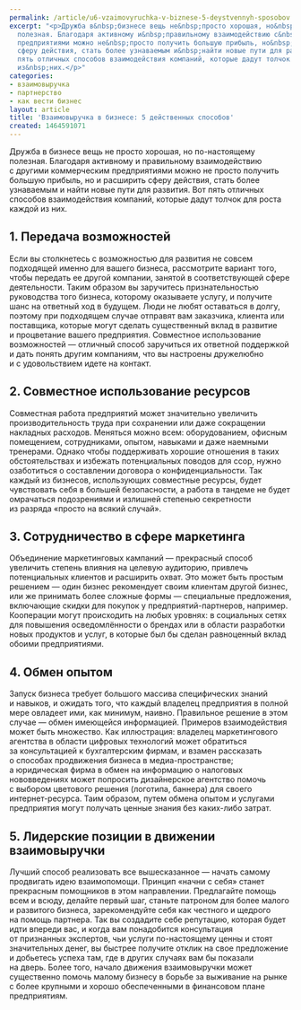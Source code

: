 ```yaml
---
permalink: /article/u6-vzaimovyruchka-v-biznese-5-deystvennyh-sposobov
excerpt: "<p>Дружба в&nbsp;бизнесе вещь не&nbsp;просто хорошая, но&nbsp;по-настоящему
  полезная. Благодаря активному и&nbsp;правильному взаимодействию с&nbsp;другими коммерческим
  предприятиями можно не&nbsp;просто получить большую прибыль, но&nbsp;и&nbsp;расширить
  сферу действия, стать более узнаваемым и&nbsp;найти новые пути для развития. Вот
  пять отличных способов взаимодействия компаний, которые дадут толчок для роста каждой
  из&nbsp;них.</p>"
categories:
- взаимовыручка
- партнерство
- как вести бизнес
layout: article
title: 'Взаимовыручка в бизнесе: 5 действенных способов'
created: 1464591071
---
```

<p>Дружба в&nbsp;бизнесе вещь не&nbsp;просто хорошая, но&nbsp;по-настоящему полезная. Благодаря активному и&nbsp;правильному взаимодействию с&nbsp;другими коммерческим предприятиями можно не&nbsp;просто получить большую прибыль, но&nbsp;и&nbsp;расширить сферу действия, стать более узнаваемым и&nbsp;найти новые пути для развития. Вот пять отличных способов взаимодействия компаний, которые дадут толчок для роста каждой из&nbsp;них.</p>
<h2>1. Передача возможностей</h2>
<p>Если вы&nbsp;столкнетесь с&nbsp;возможностью для развития не&nbsp;совсем подходящей именно для вашего бизнеса, рассмотрите вариант того, чтобы передать ее&nbsp;другой компании, занятой в&nbsp;соответствующей сфере деятельности. Таким образом вы&nbsp;заручитесь признательностью руководства того бизнеса, которому оказываете услугу, и&nbsp;получите шанс на&nbsp;ответный ход в&nbsp;будущем. Люди не&nbsp;любят оставаться в&nbsp;долгу, поэтому при подходящем случае отправят вам заказчика, клиента или поставщика, которые могут сделать существенный вклад в&nbsp;развитие и&nbsp;процветание вашего предприятия. Совместное использование возможностей&nbsp;— отличный способ заручиться их&nbsp;ответной поддержкой и&nbsp;дать понять другим компаниям, что вы&nbsp;настроены дружелюбно и&nbsp;с&nbsp;удовольствием идете на&nbsp;контакт.</p>
<h2>2. Совместное использование ресурсов</h2>
<p>Совместная работа предприятий может значительно увеличить производительность труда при сохранении или даже сокращении накладных расходов. Меняться можно всем: оборудованием, офисным помещением, сотрудниками, опытом, навыками и&nbsp;даже наемными тренерами. Однако чтобы поддерживать хорошие отношения в&nbsp;таких обстоятельствах и&nbsp;избежать потенциальных поводов для ссор, нужно озаботиться о&nbsp;составлении договора о&nbsp;конфиденциальности. Так каждый из&nbsp;бизнесов, использующих совместные ресурсы, будет чувствовать себя в&nbsp;большей безопасности, а&nbsp;работа в&nbsp;тандеме не&nbsp;будет омрачаться подозрениями и&nbsp;излишней степенью секретности из&nbsp;разряда «просто на&nbsp;всякий случай».</p>
<h2>3. Сотрудничество в&nbsp;сфере маркетинга</h2>
<p>Объединение маркетинговых кампаний&nbsp;— прекрасный способ увеличить степень влияния на&nbsp;целевую аудиторию, привлечь потенциальных клиентов и&nbsp;расширить охват. Это может быть простым решением&nbsp;— один бизнес рекомендует своим клиентам другой бизнес, или&nbsp;же принимать более сложные формы&nbsp;— специальные предложения, включающие скидки для покупок у&nbsp;предприятий-партнеров, например. Кооперации могут происходить на&nbsp;любых уровнях: в&nbsp;социальных сетях для повышения осведомлённости о&nbsp;брендах или в&nbsp;области разработки новых продуктов и&nbsp;услуг, в&nbsp;которые был&nbsp;бы сделан равноценный вклад обоими предприятиями. </p>
<h2>4. Обмен опытом</h2>
<p>Запуск бизнеса требует большого массива специфических знаний и&nbsp;навыков, и&nbsp;ожидать того, что каждый владелец предприятия в&nbsp;полной мере овладеет ими, как минимум, наивно. Правильное решение в&nbsp;этом случае&nbsp;— обмен имеющейся информацией. Примеров взаимодействия может быть множество. Как иллюстрация: владелец маркетингового агентства в&nbsp;области цифровых технологий может обратиться за&nbsp;консультацией к&nbsp;бухгалтерским фирмам, и&nbsp;взамен рассказать о&nbsp;способах продвижения бизнеса в&nbsp;медиа-пространстве; а&nbsp;юридическая фирма в&nbsp;обмен на&nbsp;информацию о&nbsp;налоговых нововведениях может попросить дизайнерское агентство помочь с&nbsp;выбором цветового решения (логотипа, баннера) для своего интернет-ресурса. Таим образом, путем обмена опытом и&nbsp;услугами предприятия могут получать ценные знания без каких-либо затрат.</p>
<h2>5. Лидерские позиции в&nbsp;движении взаимовыручки</h2>
<p>Лучший способ реализовать все вышесказанное&nbsp;— начать самому продвигать идею взаимопомощи. Принцип «начни с&nbsp;себя» станет прекрасным помощников в&nbsp;этом направлении. Предлагайте помощь всем и&nbsp;всюду, делайте первый шаг, станьте патроном для более малого и&nbsp;развитого бизнеса, зарекомендуйте себя как честного и&nbsp;щедрого на&nbsp;помощь партнера. Так вы&nbsp;создадите себе репутацию, которая будет идти впереди вас, и&nbsp;когда вам понадобится консультация от&nbsp;признанных экспертов, чьи услуги по-настоящему ценны и&nbsp;стоят значительных денег, вы&nbsp;быстрее получите отклик на&nbsp;свое предложение и&nbsp;добьетесь успеха там, где в&nbsp;других случаях вам&nbsp;бы показали на&nbsp;дверь. Более того, начало движения взаимовыручки может существенно помочь малому бизнесу в&nbsp;борьбе за&nbsp;выживание на&nbsp;рынке с&nbsp;более крупными и&nbsp;хорошо обеспеченными в&nbsp;финансовом плане предприятиям. </p>
